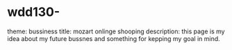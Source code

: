 # wdd130- 
theme: bussiness
title: mozart onlinge shooping
description: this page is my idea about my future bussnes and something for kepping my goal in mind.
